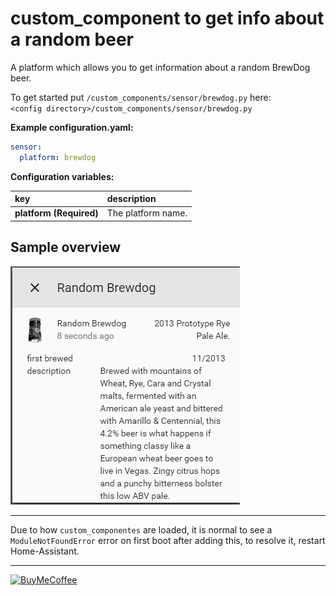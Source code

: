 # custom_component to get info about a random beer

A platform which allows you to get information about a random BrewDog beer.
  
To get started put `/custom_components/sensor/brewdog.py` here:  
`<config directory>/custom_components/sensor/brewdog.py`  
  
**Example configuration.yaml:**

```yaml
sensor:
  platform: brewdog
```

**Configuration variables:**  
  
key | description  
:--- | :---  
**platform (Required)** | The platform name.  
  
## Sample overview

![Sample overview](overview.png)
  
***

Due to how `custom_componentes` are loaded, it is normal to see a `ModuleNotFoundError` error on first boot after adding this, to resolve it, restart Home-Assistant.

***

[![BuyMeCoffee](https://camo.githubusercontent.com/cd005dca0ef55d7725912ec03a936d3a7c8de5b5/68747470733a2f2f696d672e736869656c64732e696f2f62616467652f6275792532306d6525323061253230636f666665652d646f6e6174652d79656c6c6f772e737667)](https://www.buymeacoffee.com/ludeeus)